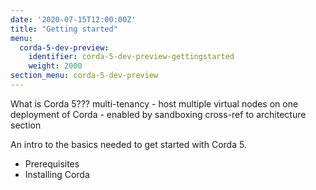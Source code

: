```yaml
---
date: '2020-07-15T12:00:00Z'
title: "Getting started"
menu:
  corda-5-dev-preview:
    identifier: corda-5-dev-preview-gettingstarted
    weight: 2000
section_menu: corda-5-dev-preview
---
```


What is Corda 5??? multi-tenancy - host multiple virtual nodes on one deployment of Corda - enabled by sandboxing
cross-ref to architecture section

An intro to the basics needed to get started with Corda 5.
* Prerequisites
* Installing Corda
